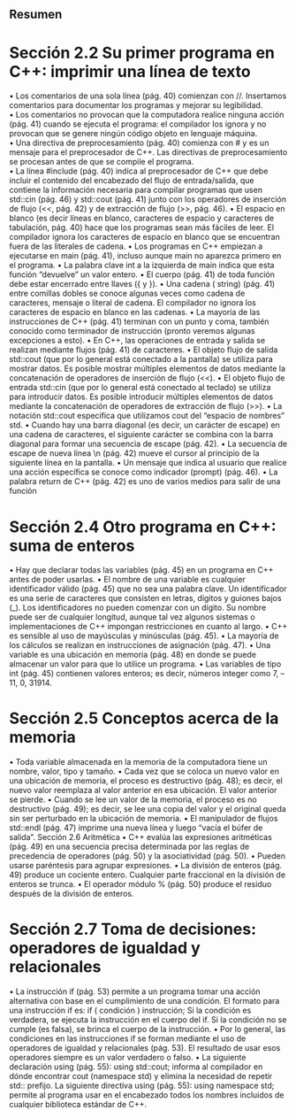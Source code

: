 ## Resumen
# Sección 2.2 Su primer programa en C++: imprimir una línea de texto
•	 Los comentarios de una sola línea (pág. 40) comienzan con //. Insertamos comentarios para documentar los
   programas y mejorar su legibilidad.  <br />
•	 Los comentarios no provocan que la computadora realice ninguna acción (pág. 41) cuando se ejecuta el programa: el compilador los ignora y no provocan que se genere ningún código objeto en lenguaje máquina. <br />
•	 Una directiva de preprocesamiento (pág. 40) comienza con # y es un mensaje para el preprocesador de C++. Las
   directivas de preprocesamiento se procesan antes de que se compile el programa. <br /> 
•	 La línea #include <iostream> (pág. 40) indica al preprocesador de C++ que debe incluir el contenido del encabezado del flujo de entrada/salida, que contiene la información necesaria para compilar programas que usen std::cin (pág. 46) y std::cout (pág. 41) junto con los operadores de inserción de flujo (<<, pág. 42) y de extracción de flujo (>>, pág. 46).
•	 El espacio en blanco (es decir líneas en blanco, caracteres de espacio y caracteres de tabulación, pág. 40) hace
   que los programas sean más fáciles de leer. El compilador ignora los caracteres de espacio en blanco que se encuentran fuera de las literales de cadena.
•	 Los programas en C++ empiezan a ejecutarse en main (pág. 41), incluso aunque main no aparezca primero en el
   programa.
•	 La palabra clave int a la izquierda de main indica que esta función “devuelve” un valor entero.
•	 El cuerpo (pág. 41) de toda función debe estar encerrado entre llaves ({ y }).
•	 Una cadena ( string) (pág. 41) entre comillas dobles se conoce algunas veces como cadena de caracteres, mensaje o literal de cadena. El compilador no ignora los caracteres de espacio en blanco en las cadenas.
•	 La mayoría de las instrucciones de C++ (pág. 41) terminan con un punto y coma, también conocido como
   terminador de instrucción (pronto veremos algunas excepciones a esto).
•	 En C++, las operaciones de entrada y salida se realizan mediante flujos (pág. 41) de caracteres.
•	 El objeto flujo de salida std::cout (que por lo general está conectado a la pantalla) se utiliza para mostrar
   datos. Es posible mostrar múltiples elementos de datos mediante la concatenación de operadores de inserción
   de flujo (<<).
•	 El objeto flujo de entrada std::cin (que por lo general está conectado al teclado) se utiliza para introducir datos.
   Es posible introducir múltiples elementos de datos mediante la concatenación de operadores de extracción de
   flujo (>>).
•	 La notación std::cout especifica que utilizamos cout del “espacio de nombres” std.
•	 Cuando hay una barra diagonal (es decir, un carácter de escape) en una cadena de caracteres, el siguiente carácter se combina con la barra diagonal para formar una secuencia de escape (pág. 42).
•	 La secuencia de escape de nueva línea \n (pág. 42) mueve el cursor al principio de la siguiente línea en la pantalla.
•	 Un mensaje que indica al usuario que realice una acción específica se conoce como indicador (prompt)
   (pág. 46).
•	 La palabra return de C++ (pág. 42) es uno de varios medios para salir de una función
# Sección 2.4 Otro programa en C++: suma de enteros
•	 Hay que declarar todas las variables (pág. 45) en un programa en C++ antes de poder usarlas.
•	 El nombre de una variable es cualquier identificador válido (pág. 45) que no sea una palabra clave. Un identificador es una serie de caracteres que consisten en letras, dígitos y guiones bajos (_). Los identificadores no pueden
   comenzar con un dígito. Su nombre puede ser de cualquier longitud, aunque tal vez algunos sistemas o implementaciones de C++ impongan restricciones en cuanto al largo.
•	 C++ es sensible al uso de mayúsculas y minúsculas (pág. 45).
•	 La mayoría de los cálculos se realizan en instrucciones de asignación (pág. 47).
•	 Una variable es una ubicación en memoria (pág. 48) en donde se puede almacenar un valor para que lo utilice
   un programa.
•	 Las variables de tipo int (pág. 45) contienen valores enteros; es decir, números integer como 7, –11, 0, 31914.
# Sección 2.5 Conceptos acerca de la memoria
•	 Toda variable almacenada en la memoria de la computadora tiene un nombre, valor, tipo y tamaño.
•	 Cada vez que se coloca un nuevo valor en una ubicación de memoria, el proceso es destructivo (pág. 48); es
   decir, el nuevo valor reemplaza al valor anterior en esa ubicación. El valor anterior se pierde.
•	 Cuando se lee un valor de la memoria, el proceso es no destructivo (pág. 49); es decir, se lee una copia del valor
   y el original queda sin ser perturbado en la ubicación de memoria.
•	 El manipulador de flujos std::endl (pág. 47) imprime una nueva línea y luego “vacía el búfer de salida”.
   Sección 2.6 Aritmética
•	 C++ evalúa las expresiones aritméticas (pág. 49) en una secuencia precisa determinada por las reglas de precedencia de operadores (pág. 50) y la asociatividad (pág. 50).
•	 Pueden usarse paréntesis para agrupar expresiones.
•	 La división de enteros (pág. 49) produce un cociente entero. Cualquier parte fraccional en la división de enteros se
trunca.
•	 El operador módulo % (pág. 50) produce el residuo después de la división de enteros.
# Sección 2.7 Toma de decisiones: operadores de igualdad y relacionales
•	 La instrucción if (pág. 53) permite a un programa tomar una acción alternativa con base en el cumplimiento
   de una condición. El formato para una instrucción if es:
   if ( condición )
       instrucción;
   Si la condición es verdadera, se ejecuta la instrucción en el cuerpo del if. Si la condición no se cumple (es falsa),
   se brinca el cuerpo de la instrucción.
•	 Por lo general, las condiciones en las instrucciones if se forman mediante el uso de operadores de igualdad y
   relacionales (pág. 53). El resultado de usar esos operadores siempre es un valor verdadero o falso.
•	 La siguiente declaración using (pág. 55):
    using std::cout;
   informa al compilador en dónde encontrar cout (namespace std) y elimina la necesidad de repetir std:: prefijo. La siguiente directiva using (pág. 55):
    using namespace std;
   permite al programa usar en el encabezado todos los nombres incluidos de cualquier biblioteca estándar de C++.
